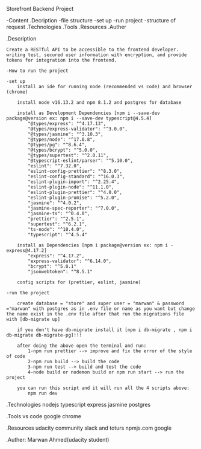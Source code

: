 Storefront Backend Project

-Content 
    .Decription
        -file structure 
        -set up 
        -run project 
        -structure of request 
    .Technologies
    .Tools 
    .Resources 
    .Auther

.Description 

    Create a RESTful API to be accessible to the frontend developer. writing test, secured user information with encryption, and provide tokens for integration into the frontend.

    -How to run the project

    -set up
        install an ide for running node (recommended vs code) and browser (chrome)

        install node v16.13.2 and npm 8.1.2 and postgres for database

        install as Development Dependencies [npm i --save-dev package@version ex: npm i --save-dev typescript@4.5.4]
            "@types/express": "^4.17.13",
            "@types/express-validator": "^3.0.0",
            "@types/jasmine": "^3.10.3",
            "@types/node": "^17.0.8",
            "@types/pg": "^8.6.4",
            "@types/bcrypt": "^5.0.0",
            "@types/supertest": "^2.0.11",
            "@typescript-eslint/parser": "^5.10.0",
            "eslint": "^7.32.0",
            "eslint-config-prettier": "^8.3.0",
            "eslint-config-standard": "^16.0.3",
            "eslint-plugin-import": "^2.25.4",
            "eslint-plugin-node": "^11.1.0",
            "eslint-plugin-prettier": "^4.0.0",
            "eslint-plugin-promise": "^5.2.0",
            "jasmine": "^4.0.2",
            "jasmine-spec-reporter": "^7.0.0",
            "jasmine-ts": "^0.4.0",
            "prettier": "^2.5.1",
            "supertest": "^6.2.1",
            "ts-node": "^10.4.0",
            "typescript": "^4.5.4"

        install as Dependencies [npm i package@version ex: npm i - express@4.17.2]
            "express": "^4.17.2",
            "express-validator": "^6.14.0",
            "bcrypt": "^5.0.1"
            "jsonwebtoken": "^8.5.1"
            
        config scripts for (prettier, eslint, jasmine)

    -run the project

        create database = "store" and super user = "marwan" & password ="marwan" with postgres as in .env file or name as you want but change the name exist in the .env file after that run the migrations file with [db-migrate up]

        if you don't have db-migrate install it [npm i db-migrate , npm i db-migrate db-migrate-pg]!!! 

        after doing the above open the terminal and run:
            1-npm run prettier --> improve and fix the error of the style of code
            2-npm run build --> build the code
            3-npm run test --> build and test the code
            4-node build or nodemon build or npm run start --> run the project

        you can run this script and it will run all the 4 scripts above:
            npm run dev

    
.Technologies 
    nodejs 
    typescript 
    express 
    jasmine
    postgres

.Tools 
    vs code 
    google chrome

.Resources 
    udacity 
    community slack and toturs 
    npmjs.com
    google

.Auther: Marwan Ahmed(udacity student)